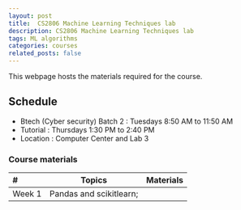 ```yaml
---
layout: post
title:  CS2806 Machine Learning Techniques lab
description: CS2806 Machine Learning Techniques lab
tags: ML algorithms
categories: courses
related_posts: false
---
```

This webpage hosts the materials required for the course.

## Schedule

- Btech (Cyber security) Batch 2 : Tuesdays 8:50 AM to 11:50 AM
- Tutorial : Thursdays 1:30 PM to 2:40 PM
- Location : Computer Center and Lab 3

### Course materials

| # | Topics | Materials |
| :----------- | :------------: | ------------: |
| Week 1       | Pandas and scikitlearn; | |

